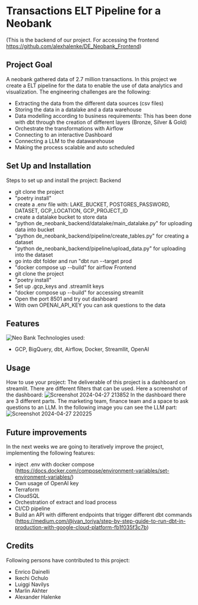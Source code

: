 # Transactions ELT Pipeline for a Neobank
(This is the backend of our project. For accessing the frontend https://github.com/alexhalenke/DE_Neobank_Frontend)

  
## Project Goal

A neobank gathered data of 2.7 million transactions. In this project we create a ELT pipeline for the data to enable the use of data analytics and visualization. 
The engineering challenges are the following: 
  - Extracting the data from the different data sources (csv files)
  - Storing the data in a datalake and a data warehouse
  - Data modelling according to business requirements: This has been done with dbt through the creation of different layers (Bronze, Silver & Gold)
  - Orchestrate the transformations with Airflow
  - Connecting to an interactive Dashboard 
  - Connecting a LLM to the datawarehouse
  - Making the process scalable and auto scheduled


## Set Up and Installation

Steps to set up and install the project:
  Backend
  - git clone the project
  - "poetry install"
  - create a .env file with: LAKE_BUCKET, POSTGRES_PASSWORD, DATASET, GCP_LOCATION, GCP_PROJECT_ID
  - create a datalake bucket to store data
  - "python de_neobank_backend/datalake/main_datalake.py" for uploading data into bucket
  - "python de_neobank_backend/pipeline/create_tables.py" for creating a dataset
  - "python de_neobank_backend/pipeline/upload_data.py" for uploading into the dataset
  - go into dbt folder and run "dbt run --target prod
  - "docker compose up --build" for airflow
  Frontend
  - git clone the project
  - "poetry install"
  - Set up .gcp_keys and .streamlit keys
  - "docker compose up --build" for accessing streamlit
  - Open the port 8501 and try out dashboard
  - With own OPENAI_API_KEY you can ask questions to the data
    

## Features

![Neo Bank](https://github.com/alexhalenke/DE_Neobank_Backend/assets/109359407/e7967894-8103-4b58-a960-b8af83acca6e)
Technologies used: 
  - GCP, BigQuery, dbt, Airflow, Docker, Streamllit, OpenAI


## Usage

How to use your project:
The deliverable of this project is a dashboard on streamlit. There are different filters that can be used. Here a screenshot of the dashboard:
![Screenshot 2024-04-27 213852](https://github.com/alexhalenke/DE_Neobank_Backend/assets/109359407/763f50f1-41f0-4d85-8bc5-0e5ae693d7aa)
In the dashboard there are 3 different parts. The marketing team, finance team and a space to ask questions to an LLM.
In the following image you can see the LLM part: 
![Screenshot 2024-04-27 220225](https://github.com/alexhalenke/DE_Neobank_Backend/assets/109359407/b105bf0f-009f-417e-838b-e98facfd1c88)


## Future improvements 
In the next weeks we are going to iteratively improve the project, implementing the following features:
  - inject .env with docker compose (https://docs.docker.com/compose/environment-variables/set-environment-variables/)
  - Own usage of OpenAI key
  - Terraform
  - CloudSQL
  - Orchestration of extract and load process
  - CI/CD pipeline
  - Build an API with different endpoints that trigger different dbt commands (https://medium.com/@ivan_toriya/step-by-step-guide-to-run-dbt-in-production-with-google-cloud-platform-fb1f035f3c7b)
    

## Credits  
Following persons have contributed to this project:
  - Enrico Dainelli
  - Ikechi Ochulo
  - Luiggi Navilys
  - Marlin Akhter
  - Alexander Halenke
